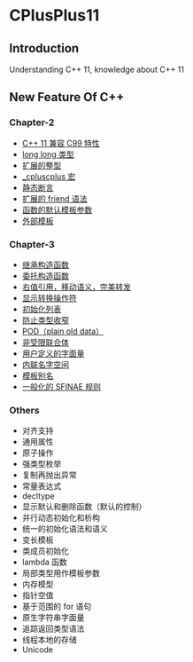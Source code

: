 # CPlusPlus11

## Introduction
Understanding C++ 11, knowledge about C++ 11

## New Feature Of C++

### Chapter-2
+ [C++ 11 兼容 C99 特性](./Chapter-2/2-1-Compatible%20Feature%20with%20C99.md)
+ [long long 类型](./Chapter-2/2-2-long%20long.md)
+ [扩展的整型](./Chapter-2/2-3-Extended%20int.md)
+ [_cpluscplus 宏](./Chapter-2/2-4-__cpluscplus.md)
+ [静态断言](./Chapter-2/2-5-static_assert.md)
+ [扩展的 friend 语法](./Chapter-2/2-9-friend-extend.md)
+ [函数的默认模板参数](./Chapter-2/2-11-Default%20template%20parameter.md)
+ [外部模板](./Chapter-2/2-12-External%20template.md)

### Chapter-3
+ [继承构造函数](./Chapter-3/3-1-Inherit%20constructor.md)
+ [委托构造函数](./Chapter-3/3-2-delegating%20constructor.md)
+ [右值引用，移动语义，完美转发](./Chapter-3/3-3-Rvalue%20reference.md)
+ [显示转换操作符](./Chapter-3/3-4-Explict%20Conversion%20opeartions.md)
+ [初始化列表](./Chapter-3/3-5-Initializer%20list.md)
+ [防止类型收窄](./Chapter-3/3-6-Preventing%20narrowing.md)
+ [POD（plain old data）](./Chapter-3/3-7-POD%20Type.md)
+ [非受限联合体](./Chapter-3/3-8-Unrestricted%20union.md)
+ [用户定义的字面量](./Chapter-3/3-9-user-defined%20literals.md)
+ [内联名字空间](./Chapter-3/3-10-Inline%20namespace.md)
+ [模板别名](./Chapter-3/3-11-template%20alias.md)
+ [一般化的 SFINAE 规则](./Chapter-3/3-12-Generalized%20SFINAE%20rules.md)


### Others
+ 对齐支持
+ 通用属性
+ 原子操作
+ 强类型枚举
+ 复制再抛出异常
+ 常量表达式
+ decltype 
+ 显示默认和删除函数（默认的控制）
+ 并行动态初始化和析构
+ 统一的初始化语法和语义
+ 变长模板
+ 类成员初始化
+ lambda 函数
+ 局部类型用作模板参数
+ 内存模型
+ 指针空值
+ 基于范围的 for 语句
+ 原生字符串字面量
+ 追踪返回类型语法
+ 线程本地的存储
+ Unicode
